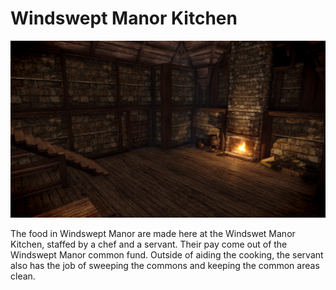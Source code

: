 # Windswept Manor Kitchen

![](/windhelm/pics/windsweptkitchen.png?raw=true "Windswept Manor Kitchen Door")

The food in Windswept Manor are made here at the Windswet Manor Kitchen, staffed by a chef and a servant. Their pay come out of the Windswept Manor common fund. Outside of aiding the cooking, the servant also has the job of sweeping the commons and keeping the common areas clean.
